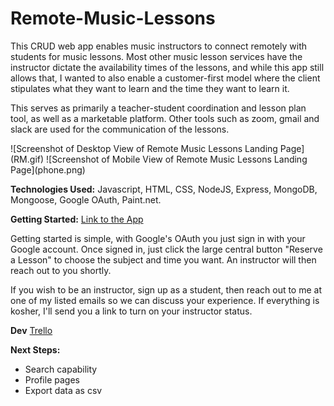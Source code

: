 # Remote-Music-Lessons
This CRUD web app enables music instructors to connect remotely with students for music lessons. Most other music lesson services have the instructor dictate the availability times of the lessons, and while this app still allows that, I wanted to also enable a customer-first model where the client stipulates what they want to learn and the time they want to learn it.

This serves as primarily a teacher-student coordination and lesson plan tool, as well as a marketable platform. Other tools such as zoom, gmail and slack are used for the communication of the lessons.

<div style="inline-block">
![Screenshot of Desktop View of Remote Music Lessons Landing Page](RM.gif)
![Screenshot of Mobile View of Remote Music Lessons Landing Page](phone.png)
</div>

**Technologies Used:** Javascript, HTML, CSS, NodeJS, Express, MongoDB, Mongoose, Google OAuth, Paint.net.

**Getting Started:** [Link to the App](https://remotemusiclessons.herokuapp.com/)

Getting started is simple, with Google's OAuth you just sign in with your Google account. Once signed in, just click the large central button "Reserve a Lesson" to choose the subject and time you want. An instructor will then reach out to you shortly.

If you wish to be an instructor, sign up as a student, then reach out to me at one of my listed emails so we can discuss your experience. If everything is kosher, I'll send you a link to turn on your instructor status.

**Dev**
[Trello](https://trello.com/b/i206FzLj/remote-music-lessons-international)

**Next Steps:**
* Search capability
* Profile pages
* Export data as csv


